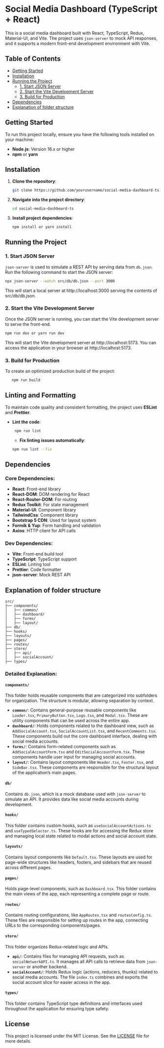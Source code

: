 # Social Media Dashboard (TypeScript + React)

This is a social media dashboard built with React, TypeScript, Redux, Material-UI, and Vite. The project uses `json-server` to mock API responses, and it supports a modern front-end development environment with Vite.

## Table of Contents

- [Getting Started](#getting-started)
- [Installation](#installation)
- [Running the Project](#running-the-project)
  - [1. Start JSON Server](#1-start-json-server)
  - [2. Start the Vite Development Server](#2-start-the-vite-development-server)
  - [3. Build for Production](#3-build-for-production)
- [Dependencies](#dependencies)
- [Explanation of folder structure](#explanation-of-folder-structure)

## Getting Started

To run this project locally, ensure you have the following tools installed on your machine:

- **Node.js**: Version 16.x or higher
- **npm** or **yarn**

## Installation

1. **Clone the repository**:

   ```bash
   git clone https://github.com/yourusername/social-media-dashboard-ts.git
   ```

2. **Navigate into the project directory**:

   ```bash
   cd social-media-dashboard-ts
   ```

3. **Install project dependencies**:

   ```bash
   npm install or yarn install
   ```

## **Running the Project**

### 1. Start JSON Server

`json-server` is used to simulate a REST API by serving data from `db.json`. Run the following command to start the JSON server:

```bash
npx json-server --watch src/db/db.json --port 3000
```

This will start a local server at http://localhost:3000 serving the contents of src/db/db.json.

### 2. Start the Vite Development Server

Once the JSON server is running, you can start the Vite development server to serve the front-end.

```bash
npm run dev or yarn run dev
```

This will start the Vite development server at http://localhost:5173. You can access the application in your browser at http://localhost:5173.

### 3. Build for Production

To create an optimized production build of the project:

```bash
   npm run build
```

## **Linting and Formatting**

To maintain code quality and consistent formatting, the project uses **ESLint** and **Prettier**.

- **Lint the code**:
  ```bash
   npm run lint
  ```
  - **Fix linting issues automatically**:
  ```bash
  npm run lint --fix
  ```

## **Dependencies**

### Core Dependencies:

- **React**: Front-end library
- **React-DOM**: DOM rendering for React
- **React-Router-DOM**: For routing
- **Redux Toolkit**: For state management
- **Material-UI**: Component library
- **TailwindCss**: Component library
- **Bootstrap 5 CDN**: Used for layout system
- **Formik & Yup**: Form handling and validation
- **Axios**: HTTP client for API calls

### Dev Dependencies:

- **Vite**: Front-end build tool
- **TypeScript**: TypeScript support
- **ESLint**: Linting tool
- **Prettier**: Code formatter
- **json-server**: Mock REST API

## **Explanation of folder structure**

```
src/
├── components/
│   ├── common/
│   ├── dashboard/
│   ├── forms/
│   ├── layout/
├── db/
├── hooks/
├── layouts/
├── pages/
├── routes/
├── store/
│   ├── api/
│   ├── socialAccount/
├── types/
```

### Detailed Explanation:

#### `components/`

This folder holds reusable components that are categorized into subfolders for organization. The structure is modular, allowing separation by context.

- **`common/`**: Contains general-purpose reusable components like `Loader.tsx`, `PrimaryButton.tsx`, `Logo.tsx`, and `Modal.tsx`. These are utility components that can be used across the entire app.
- **`dashboard/`**: Holds components related to the dashboard view, such as `AddSocialAccount.tsx`, `SocialAccountList.tsx`, and `RecentComments.tsx`. These components build out the core dashboard interface, dealing with social media accounts.
- **`forms/`**: Contains form-related components such as `AddSocialAccountForm.tsx` and `EditSocialAccountForm.tsx`. These components handle user input for managing social accounts.
- **`layout/`**: Contains layout components like `Header.tsx`, `Footer.tsx`, and `SideBar.tsx`. These components are responsible for the structural layout of the application’s main pages.

#### `db/`

Contains `db.json`, which is a mock database used with `json-server` to simulate an API. It provides data like social media accounts during development.

#### `hooks/`

This folder contains custom hooks, such as `useSocialAccountActions.ts` and `useTypedSelector.ts`. These hooks are for accessing the Redux store and managing local state related to modal actions and social account state.

#### `layouts/`

Contains layout components like `Default.tsx`. These layouts are used for page-wide structures like headers, footers, and sidebars that are reused across different pages.

#### `pages/`

Holds page-level components, such as `Dashboard.tsx`. This folder contains the main views of the app, each representing a complete page or route.

#### `routes/`

Contains routing configurations, like `AppRoutes.tsx` and `routesConfig.ts`. These files are responsible for setting up routes in the app, connecting URLs to the corresponding components/pages.

#### `store/`

This folder organizes Redux-related logic and APIs.

- **`api/`**: Contains files for managing API requests, such as `socialNetworkAPI.ts`. It manages all API calls to retrieve data from `json-server` or another backend.
- **`socialAccount/`**: Holds Redux logic (actions, reducers, thunks) related to social media accounts. The file `index.ts` combines and exports the social account slice for easier access in the app.

#### `types/`

This folder contains TypeScript type definitions and interfaces used throughout the application for ensuring type safety.

## License

This project is licensed under the MIT License. See the [LICENSE](LICENSE) file for more details.
